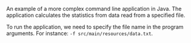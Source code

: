 An example of a more complex command line application in Java. The application calculates the statistics from 
data read from a specified file. 

To run the application, we need to specify the file name in the program arguments. For instance: `-f src/main/resources/data.txt`.

